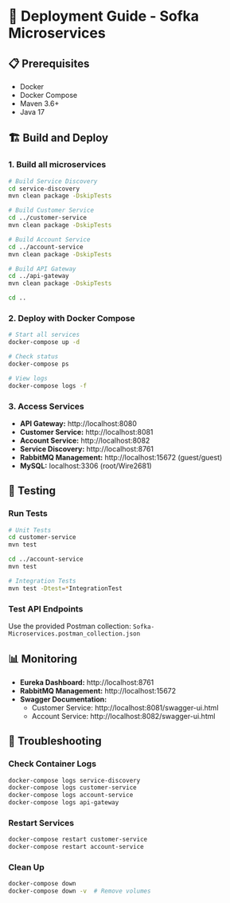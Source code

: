 # 🚀 Deployment Guide - Sofka Microservices

## 📋 Prerequisites

- Docker
- Docker Compose
- Maven 3.6+
- Java 17

## 🏗️ Build and Deploy

### 1. Build all microservices

```bash
# Build Service Discovery
cd service-discovery
mvn clean package -DskipTests

# Build Customer Service
cd ../customer-service
mvn clean package -DskipTests

# Build Account Service
cd ../account-service
mvn clean package -DskipTests

# Build API Gateway
cd ../api-gateway
mvn clean package -DskipTests

cd ..
```

### 2. Deploy with Docker Compose

```bash
# Start all services
docker-compose up -d

# Check status
docker-compose ps

# View logs
docker-compose logs -f
```

### 3. Access Services

- **API Gateway:** http://localhost:8080
- **Customer Service:** http://localhost:8081
- **Account Service:** http://localhost:8082
- **Service Discovery:** http://localhost:8761
- **RabbitMQ Management:** http://localhost:15672 (guest/guest)
- **MySQL:** localhost:3306 (root/Wire2681)

## 🧪 Testing

### Run Tests

```bash
# Unit Tests
cd customer-service
mvn test

cd ../account-service
mvn test

# Integration Tests
mvn test -Dtest=*IntegrationTest
```

### Test API Endpoints

Use the provided Postman collection: `Sofka-Microservices.postman_collection.json`

## 📊 Monitoring

- **Eureka Dashboard:** http://localhost:8761
- **RabbitMQ Management:** http://localhost:15672
- **Swagger Documentation:**
  - Customer Service: http://localhost:8081/swagger-ui.html
  - Account Service: http://localhost:8082/swagger-ui.html

## 🔧 Troubleshooting

### Check Container Logs

```bash
docker-compose logs service-discovery
docker-compose logs customer-service
docker-compose logs account-service
docker-compose logs api-gateway
```

### Restart Services

```bash
docker-compose restart customer-service
docker-compose restart account-service
```

### Clean Up

```bash
docker-compose down
docker-compose down -v  # Remove volumes
```
